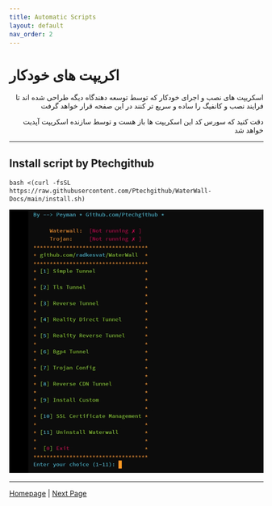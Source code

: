 ```yaml
---
title: Automatic Scripts
layout: default
nav_order: 2
---
```



# اکریپت های خودکار


<p dir="rtl">
اسکریپت های نصب و اجرای خودکار که توسط توسعه دهندگاه دیگه طراحی شده اند تا فرایند نصب و کانفیگ را ساده و سریع تر کنند در این صفحه قرار خواهد گرفت

</p>


<p dir="rtl">
دقت کنید که سورس کد این اسکریپت ها باز هست  و توسط سازنده اسکریپت آپدیت خواهد شد
</p>

***


## Install script by Ptechgithub

```
bash <(curl -fsSL https://raw.githubusercontent.com/Ptechgithub/WaterWall-Docs/main/install.sh)
```
![31](https://raw.githubusercontent.com/Ptechgithub/configs/main/media/31.jpg)



***

[Homepage](.) | [Next Page](Begin)
